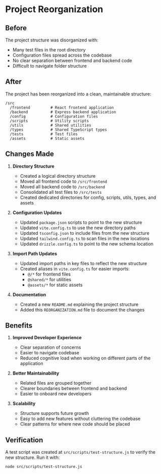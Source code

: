 # Project Reorganization

## Before
The project structure was disorganized with:
- Many test files in the root directory
- Configuration files spread across the codebase
- No clear separation between frontend and backend code
- Difficult to navigate folder structure

## After
The project has been reorganized into a clean, maintainable structure:

```
/src
  /frontend         # React frontend application
  /backend          # Express backend application
  /config           # Configuration files
  /scripts          # Utility scripts
  /utils            # Shared utilities
  /types            # Shared TypeScript types
  /tests            # Test files
  /assets           # Static assets
```

## Changes Made

1. **Directory Structure**
   - Created a logical directory structure
   - Moved all frontend code to `/src/frontend`
   - Moved all backend code to `/src/backend`
   - Consolidated all test files to `/src/tests`
   - Created dedicated directories for config, scripts, utils, types, and assets

2. **Configuration Updates**
   - Updated `package.json` scripts to point to the new structure
   - Updated `vite.config.ts` to use the new directory paths
   - Updated `tsconfig.json` to include files from the new structure
   - Updated `tailwind.config.ts` to scan files in the new locations
   - Updated `drizzle.config.ts` to point to the new schema location

3. **Import Path Updates**
   - Updated import paths in key files to reflect the new structure
   - Created aliases in `vite.config.ts` for easier imports:
     - `@/*` for frontend files
     - `@shared/*` for utilities
     - `@assets/*` for static assets

4. **Documentation**
   - Created a new `README.md` explaining the project structure
   - Added this `REORGANIZATION.md` file to document the changes

## Benefits

1. **Improved Developer Experience**
   - Clear separation of concerns
   - Easier to navigate codebase
   - Reduced cognitive load when working on different parts of the application

2. **Better Maintainability**
   - Related files are grouped together
   - Clearer boundaries between frontend and backend
   - Easier to onboard new developers

3. **Scalability**
   - Structure supports future growth
   - Easy to add new features without cluttering the codebase
   - Clear patterns for where new code should be placed

## Verification
A test script was created at `src/scripts/test-structure.js` to verify the new structure. Run it with:

```bash
node src/scripts/test-structure.js
``` 